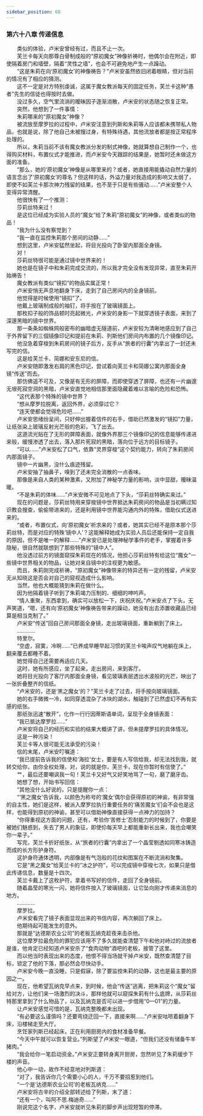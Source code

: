```yaml
---
sidebar_position: 68
---
```

### 第六十八章 传递信息  


　　类似的体验，卢米安曾经有过，而且不止一次。  
　　芙兰卡每天向那尊白骨制成般的“原初魔女”神像祈祷时，他偶尔会在附近，即使隔着房门和墙壁，隔着“灵性之墙”，也会不可避免地产生一点躁动。  
　　“这是朱莉在向‘原初魔女’的神像祷告？”卢米安虽然依旧闭着眼睛，但对当前的情况有了相应的猜测。  
　　这不一定是对方特别虔诚，这属于魔女教派每天的固定任务，芙兰卡这种“愚者”先生的信徒也得按时去做。  
　　没过多久，空气里流淌的暧昧因子逐渐消散，卢米安的状态随之恢复正常。  
　　突然，他想到了一件事情：  
　　朱莉哪来的“原初魔女”神像？  
　　被流放至摩罗拉的过程中，卢米安注意到列斯和朱莉等人应该都未携带私人物品，也就是说，除了他自己未被搜过身，有特殊待遇，其他流放者都是按正常程序处理的。  
　　所以，朱莉当前不该有魔女教派分发的制式神像，她就算想自己制作一个，也得购买材料，布置仪式才能推进，而卢米安今天跟踪的结果是，她暂时还未做这方面的准备。  
　　“那么，她的‘原初魔女’神像是从哪里来的？或者，她直接用能撬动自然力量的语言念出了‘原初魔女’的尊名？但这样的话，外溢力量对我造成的影响又太弱了，即使不如芙兰卡那次神力残留的结果，也不至于只是有些骚动……”卢米安整个人变得异常清醒。  
　　他很快有了一个推测：  
　　莎莉丝特来过！  
　　是这位已经成为实验人员的“魔女”给了朱莉“原初魔女”的神像，或者类似的物品！  
　　“我为什么没有察觉到？  
　　“我一直在监控朱莉那个房间的动静……”  
　　想到这里，卢米安猛然坐起，将目光投向了卧室内那面全身镜。  
　　对！  
　　莎莉丝特很可能是通过镜中世界来的！  
　　她也是在镜子中和朱莉完成交流的，所以我才完全没有发现异常，直至朱莉开始祷告！  
　　魔女教派有类似“镜扣”的物品实属正常！  
　　卢米安悄无声息地翻身下床，走到了自己房间内的全身镜前。  
　　他觉得是时候使用“镜扣”了。  
　　他戴上玻璃制成般的袖钉，将手按在了玻璃镜面上。  
　　那枚扣子般的饰品顿时亮起微光，卢米安的身影一下就穿透镜子表面，来到了深邃黑暗的镜中世界。  
　　那一条条如蜘蛛网般密布的幽暗虚无隧道前，卢米安较为清晰地感应到了自己于外界留下的三個镜像印记和提前在朱莉、列斯他们房间内布置的几个镜像印记。  
　　他没急着穿梭到朱莉房间的镜子后方，反手从“旅者的行囊”内拿出了一封还未写完的信。  
　　这是给芙兰卡、简娜和安东尼的信。  
　　卢米安随即激发右肩的黑色印记，尝试着向芙兰卡和简娜公寓内那面全身镜“传送”而去。  
　　那仿佛遥不可及，又像是有无形的屏障，而即使穿透了屏障，也还有一片幽邃无垠死寂空洞的黑暗，卢米安直觉地相信那里面隐藏着难以言喻的危险和恐怖。  
　　“这代表那个特殊的镜中世界？  
　　“想从摩罗拉脱离，返回外界，必须穿过它？  
　　“连天使都会觉得危险吧……”  
　　卢米安思绪纷呈间，只好伸出握着信件的右手，借助已然激发的“镜扣”力量，让纸张染上玻璃反射光芒般的色彩，飞了出去。  
　　这道流光贴在了无形的屏障表面，就像外界那三个镜像印记的信息能够传递进来般，缓慢渗透了出去，落入那片死寂的黑暗，落向位于远方的目标镜子。  
　　“可以……”卢米安松了口气，依靠“灵界穿梭”这个契约能力，转向了朱莉房间内那面镜子。  
　　镜中一片幽黑，没什么痕迹残留。  
　　卢米安抽了抽鼻子，嗅到了还未完全消散的一点香味。  
　　那像是来自人类的某种激素，又附加了神秘学力量的影响，淡中显甜，暧昧温暖。  
　　“不是朱莉的体味……”卢米安微不可见地点了下头，“莎莉丝特确实来过。”  
　　现在的问题是，莎莉丝特用来穿梭镜中世界抵达朱莉房间的物品是当初瞒过知识教会搜查，偷偷带进来的，还是利用镜中世界能沟通内外的特殊，借助仪式送进来的。  
　　“或者，布置仪式，向‘原初魔女’祈求来的？或者，她其实已经不是原本那个莎莉丝特，而是对应的特殊‘镜中人’？这能解释她成为实验人员后还能保持一定自我的原因，但不是唯一的解释……”卢米安已是处理神秘学事件的老手，掌握着许多隐秘，很自然就联想到了那些特殊的“镜中人”。  
　　他没透过前方的镜面窥探朱莉现在的情况，他担心莎莉丝特有给这位“魔女”一些镜中世界相关的物品，让她对来自镜中的注视更为敏感。  
　　而且，朱莉刚完成祈祷，“原初魔女”神像带来的特异还有一定的残留，卢米安无从知晓这是否会对自己的窥视造成什么影响。  
　　当然，他也大概能猜到朱莉在做什么。  
　　因为他隔着镜子听到了朱莉竭力压制的、细细的呻吟声。  
　　“情人重聚，东西拿到，确实可以放松一下，庆祝庆祝。”卢米安点了下头，无声笑道，“嗯，还有向‘原初魔女’神像祷告带来的躁动，她没有出去添置收藏品已经算是相当克制了。”  
　　卢米安“传送”回自己房间那面全身镜，走出玻璃镜面，重新躺到了床上。  
　　…………  
　　特里尔。  
　　“空虚，寂寞，冷啊……”已养成早睡早起习惯的芙兰卡唉声叹气地躺在床上，翻来覆去都睡不着。  
　　她觉得自己还需要再适应几天。  
　　这时，她有所感应，坐了起来，走出房间，来到客厅。  
　　她将目光投向了客厅内那面全身镜，看见玻璃表层透出水波般的光芒，映出了一张折叠整齐的信纸。  
　　“卢米安的，还是‘黑之魔女’的？”芙兰卡走了过去，将手按向玻璃镜面。  
　　她的右手微微一冷，如同穿透混杂了冰块的湖水，触碰到了已然虚幻不再有实感的纸张。  
　　那纸张迅速“散开”，化作一行行因蒂斯语单词，呈现于全身镜表面：  
　　“我已抵达摩罗拉……”  
　　卢米安将自己的经历和实验的结果大概讲了讲，但未提摩罗拉的具体情况。  
　　这是一种污染！  
　　芙兰卡等人很可能无法承受的污染！  
　　信的末尾，卢米安叮嘱道：  
　　“我已提前告诉我的信使和‘海拉’女士，要是有人写信给我，却无法找到我，就转交给你，由你全权处理，对，说的就是你，芙兰卡，现在你暂时有信使了。”  
　　艹，最后还要嘲讽我一句！芙兰卡又好气又好笑地骂了一句，磨了磨牙齿。  
　　她想了想，开始书写回信：  
　　“其他没什么好说的，只是提醒你一点：  
　　“‘黑之魔女’告诉我，以颜色为称号的‘魔女’偶尔会获得原初的神谕，有非常强的自主性，她们是这样，被派入摩罗拉执行重要任务的‘痛苦魔女’们会不会也是这样，也能得到原初的神谕，甚至可以借助神像直接获得一点神力的加持？  
　　“你得重视这方面的问题，还有，考验你‘苦修士’忍耐能力的时候到了，你要是被她们魅惑到，失去了男人的象征，即使伱每天早上都能重新长出来，我也会嘲笑你一辈子。”  
　　写完，芙兰卡折好纸张，从“旅者的行囊”内拿出了一个晶莹剔透如同寒冰铸造而成的长方形护身符。  
　　这护身符通体透明，内部像是有气泡般的花纹和图案在不断流淌和聚集。  
　　它是“黑之魔女”给芙兰卡的“冰之护符”，可以完成镜中穿梭七次，如果只是借此传递信息，数量是十四次。  
　　芙兰卡戴上了这枚护符，拿着书写好的信件，走回了全身镜前。  
　　随着晶莹的寒光一闪，她将信件按入了玻璃镜面，让它坠向刚才传递来消息的地方。  
　　…………  
　　摩罗拉。  
　　卢米安看完了镜子表面显现出来的书信内容，再次躺回了床上。  
　　他期待起可能发生的意外。  
　　那就是“达德斯农业公司”的老板瓦纳克趁夜来击杀他。  
　　这位摩罗拉最危险的罪犯应该用不了多久就能查清楚下午和他对峙过的流放者是谁，他肯定已经知道卢米安杀了“食肉动物”酒吧的老板，接管了这里。  
　　而以他当时表现出来的态度，他恨不得当场就干掉卢米安，既然查清楚了目标，锁定了他的下落，那必然会尽快动手。  
　　卢米安今晚一直没睡，只是假寐，除了要监控朱莉的动静，这也是最主要的原因之一。  
　　现在，他希望瓦纳克早点来，到时候，他会“传送”逃离，把朱莉这个“魔女”留给对方，让他们来一场激烈的决斗，那样他就可以窥探朱莉有什么底牌，从莎莉丝特那里拿到了什么物品了，以及瓦纳克是否可以进一步借用“0—01”的力量。  
　　让卢米安感觉可惜的是，瓦纳克整晚都未出现。  
　　“有必要这么谨慎吗？还要弯绕迂回一下，直接来啊……”卢米安咕哝着翻身下床，沿楼梯走至大厅。  
　　烹饪家列斯已经起床，正在利用厨房内的食材准备早餐。  
　　“今天中午就可以恢复营业。”列斯望了卢米安一眼道，“但我们还没有储备牛羊猪肉。”  
　　“我会给你一笔启动资金。”卢米安正要转身离开厨房，忽然听见了朱莉缓步下楼的声音。  
　　他心中一动，故作不经意地对列斯道：  
　　“对了，我告诉你几个需要小心的人，千万不要招惹到他们。  
　　“一个是‘达德斯农业公司’的老板瓦纳克……”  
　　卢米安将古辛的介绍全部转述给了列斯，末了道：  
　　“还有一个，叫阿不思.梅迪奇……”  
　　刚说完这个名字，卢米安就听见朱莉的脚步声出现短暂的停滞。  
